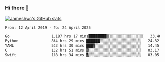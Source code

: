 ### Hi there 👋

[![Jameshwc's GitHub stats](https://github-readme-stats.vercel.app/api?username=jameshwc)](https://github.com/anuraghazra/github-readme-stats)

<!--START_SECTION:waka-->

```txt
From: 12 April 2019 - To: 24 April 2025

Go                   1,187 hrs 17 mins████████▒░░░░░░░░░░░░░░░░   33.40 %
Python               864 hrs 29 mins ██████░░░░░░░░░░░░░░░░░░░   24.32 %
YAML                 513 hrs 30 mins ███▓░░░░░░░░░░░░░░░░░░░░░   14.45 %
C                    112 hrs 51 mins ▓░░░░░░░░░░░░░░░░░░░░░░░░   03.17 %
Swift                108 hrs 34 mins ▓░░░░░░░░░░░░░░░░░░░░░░░░   03.05 %
```

<!--END_SECTION:waka-->